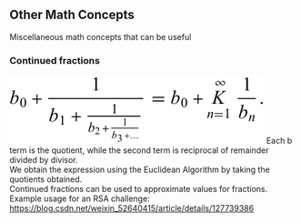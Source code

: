 Other Math Concepts
-
Miscellaneous math concepts that can be useful

### Continued fractions
![Continued fraction expression](../../assets/images/ContinuedFractions.svg)
Each b term is the quotient, while the second term is reciprocal of remainder divided by divisor.  
We obtain the expression using the Euclidean Algorithm by taking the quotients obtained.  
Continued fractions can be used to approximate values for fractions. Example usage for an RSA challenge: https://blog.csdn.net/weixin_52640415/article/details/127739386